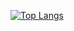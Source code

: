 [![Top Langs](https://github-readme-stats.vercel.app/api/top-langs/?username=shanezilla&include_all_commits=true&count_private=true&langs_count=10)](https://github.com/shanezilla/github-readme-stats)
